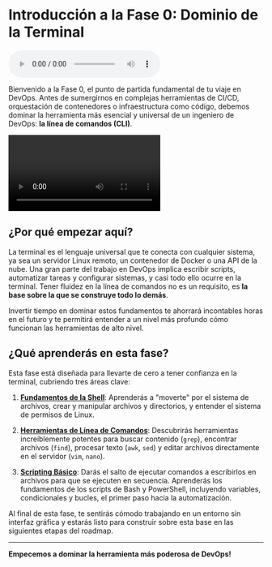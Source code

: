 # Introducción a la Fase 0: Dominio de la Terminal

<audio controls>
  <source src="../../assets/Línea_de_Comandos_para_DevOps__Domina_la_Shell_Permisos.m4a" type="audio/mp4">
  Tu navegador no soporta la etiqueta de audio.
</audio>

Bienvenido a la Fase 0, el punto de partida fundamental de tu viaje en DevOps. Antes de sumergirnos en complejas herramientas de CI/CD, orquestación de contenedores o infraestructura como código, debemos dominar la herramienta más esencial y universal de un ingeniero de DevOps: **la línea de comandos (CLI)**.

<video controls>
  <source src="../../assets/Dominando_la_Línea_de_Comandos.mp4" type="video/mp4">
  Tu navegador no soporta la etiqueta de video.
</video>

## ¿Por qué empezar aquí?

La terminal es el lenguaje universal que te conecta con cualquier sistema, ya sea un servidor Linux remoto, un contenedor de Docker o una API de la nube. Una gran parte del trabajo en DevOps implica escribir scripts, automatizar tareas y configurar sistemas, y casi todo ello ocurre en la terminal. Tener fluidez en la línea de comandos no es un requisito, es **la base sobre la que se construye todo lo demás**.

Invertir tiempo en dominar estos fundamentos te ahorrará incontables horas en el futuro y te permitirá entender a un nivel más profundo cómo funcionan las herramientas de alto nivel.

## ¿Qué aprenderás en esta fase?

Esta fase está diseñada para llevarte de cero a tener confianza en la terminal, cubriendo tres áreas clave:

1. **[Fundamentos de la Shell](./01-fundamentos-shell.md)**: Aprenderás a "moverte" por el sistema de archivos, crear y manipular archivos y directorios, y entender el sistema de permisos de Linux.

2. **[Herramientas de Línea de Comandos](./02-herramientas-cli.md)**: Descubrirás herramientas increíblemente potentes para buscar contenido (`grep`), encontrar archivos (`find`), procesar texto (`awk`, `sed`) y editar archivos directamente en el servidor (`vim`, `nano`).

3. **[Scripting Básico](./03-scripting-basico.md)**: Darás el salto de ejecutar comandos a escribirlos en archivos para que se ejecuten en secuencia. Aprenderás los fundamentos de los scripts de Bash y PowerShell, incluyendo variables, condicionales y bucles, el primer paso hacia la automatización.

Al final de esta fase, te sentirás cómodo trabajando en un entorno sin interfaz gráfica y estarás listo para construir sobre esta base en las siguientes etapas del roadmap.

---

**Empecemos a dominar la herramienta más poderosa de DevOps!**
